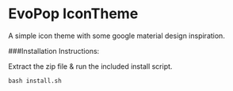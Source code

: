 # EvoPop IconTheme

A simple icon theme with some google material design inspiration.

###Installation Instructions:

Extract the zip file & run the included install script.

    bash install.sh
